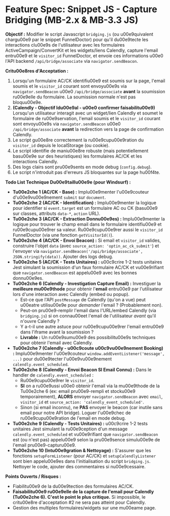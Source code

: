 # Feature Spec: Snippet JS - Capture Bridging (MB-2.x & MB-3.3 JS)

**Objectif :** Modifier le script Javascript `bridging.js` (ou u00e9quivalent chargu00e9 par le snippet FunnelDoctor) pour qu'il du00e9tecte les interactions clu00e9s de l'utilisateur avec les formulaires ActiveCampaign/ConvertKit et les widgets/liens Calendly, capture l'email entru00e9 et le `visitor_id` FunnelDoctor, et envoie ces informations u00e0 l'API backend `/api/bridge/associate` via `navigator.sendBeacon`.

**Critu00e8res d'Acceptation :**

1.  Lorsqu'un formulaire AC/CK identifiu00e9 est soumis sur la page, l'email soumis et le `visitor_id` courant sont envoyu00e9s via `navigator.sendBeacon` u00e0 `/api/bridge/associate` **avant** la soumission ru00e9elle du formulaire. La soumission normale n'est pas bloquu00e9e.
2.  **(Calendly - Objectif Idu00e9al - u00e0 confirmer faisabilitu00e9)** Lorsqu'un utilisateur interagit avec un widget/lien Calendly et soumet le formulaire de ru00e9servation, l'email soumis et le `visitor_id` courant sont envoyu00e9s via `navigator.sendBeacon` u00e0 `/api/bridge/associate` **avant** la redirection vers la page de confirmation Calendly.
3.  Le script gu00e8re correctement la ru00e9cupu00e9ration du `visitor_id` depuis le localStorage (ou cookie).
4.  Le script identifie de maniu00e8re robuste (mais potentiellement basu00e9e sur des heuristiques) les formulaires AC/CK et les interactions Calendly.
5.  Des logs clairs sont pru00e9sents en mode debug (`config.debug`).
6.  Le script n'introduit pas d'erreurs JS bloquantes sur la page hu00f4te.

**Todo List Technique Du00e9taillu00e9e (pour Windsurf) :**

*   **Tu00e2che 1 (AC/CK - Base) :** Implu00e9menter l'u00e9couteur d'u00e9vu00e9nement `submit` sur `document`.
*   **Tu00e2che 2 (AC/CK - Identification) :** Implu00e9menter la logique pour identifier si `event.target` est un formulaire AC ou CK (basu00e9 sur classes, attributs `data-*`, `action` URL).
*   **Tu00e2che 3 (AC/CK - Extraction Donnu00e9es) :** Implu00e9menter la logique pour trouver le champ email dans le formulaire identifiu00e9 et ru00e9cupu00e9rer sa valeur. Ru00e9cupu00e9rer aussi le `visitor_id` FunnelDoctor (via une fonction `getVisitorId()`).
*   **Tu00e2che 4 (AC/CK - Envoi Beacon) :** Si email et `visitor_id` valides, construire l'objet `data` (avec `source_action: 'optin_ac_ck_submit'`) et l'envoyer via `navigator.sendBeacon('/api/bridge/associate', JSON.stringify(data))`. Ajouter des logs debug.
*   **Tu00e2che 5 (AC/CK - Tests Unitaires) :** u00c9crire 1-2 tests unitaires Jest simulant la soumission d'un faux formulaire AC/CK et vu00e9rifiant que `navigator.sendBeacon` est appelu00e9 avec les bonnes donnu00e9es.
*   **Tu00e2che 6 (Calendly - Investigation Capture Email) :** Investiguer la **meilleure mu00e9thode** pour obtenir l'**email** entru00e9 par l'utilisateur lors d'une interaction avec Calendly (embed ou popup).
    *   Est-ce que l'API `postMessage` de Calendly (qu'on a vue) peut u00eatre utilisu00e9e pour *demander* l'email ? (Probablement non).
    *   Peut-on pru00e9-remplir l'email dans l'URL/embed Calendly (via `bridging.js`) si on connau00eet l'email de l'utilisateur *avant* qu'il n'ouvre Calendly ?
    *   Y a-t-il une autre astuce pour ru00e9cupu00e9rer l'email entru00e9 dans l'iframe avant la soumission ?
    *   **Livrable :** Un ru00e9sumu00e9 des possibilitu00e9s techniques pour obtenir l'email avec Calendly.
*   **Tu00e2che 7 (Calendly - u00c9coute u00c9vu00e9nement Booking) :** Implu00e9menter l'u00e9couteur `window.addEventListener('message', ...)` pour du00e9tecter l'u00e9vu00e9nement `calendly.event_scheduled`.
*   **Tu00e2che 8 (Calendly - Envoi Beacon SI Email Connu) :** Dans le handler de `calendly.event_scheduled` :
    *   Ru00e9cupu00e9rer le `visitor_id`.
    *   **SI** on a ru00e9ussi u00e0 obtenir l'email via la mu00e9thode de la Tu00e2che 6 (ex: email pru00e9-rempli et stocku00e9 temporairement), **ALORS** envoyer `navigator.sendBeacon` avec `email`, `visitor_id` et `source_action: 'calendly_event_scheduled'`.
    *   Sinon (si email inconnu), ne **PAS** envoyer le beacon (car inutile sans email pour notre API bridge). Loguer l'u00e9chec de ru00e9cupu00e9ration de l'email en mode debug.
*   **Tu00e2che 9 (Calendly - Tests Unitaires) :** u00c9crire 1-2 tests unitaires Jest simulant la ru00e9ception d'un message `calendly.event_scheduled` et vu00e9rifiant que `navigator.sendBeacon` est (ou n'est pas) appelu00e9 selon la pru00e9sence simulu00e9e de l'email pru00e9-capturu00e9.
*   **Tu00e2che 10 (Intu00e9gration & Nettoyage) :** S'assurer que les fonctions `setupFormListener` (pour AC/CK) et `setupCalendlyListener` sont bien appelu00e9es dans l'initialisation du script `bridging.js`. Nettoyer le code, ajouter des commentaires si nu00e9cessaire.

**Points Ouverts / Risques :**

*   Fiabilitu00e9 de la du00e9tection des formulaires AC/CK.
*   **Faisabilitu00e9 ru00e9elle de la capture de l'email pour Calendly (Tu00e2che 6). C'est le point le plus critique.** Si impossible, le critu00e8re d'acceptation #2 ne sera pas atteint pour Calendly.
*   Gestion des multiples formulaires/widgets sur une mu00eame page.
